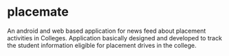 # placemate
An android and web based application for news feed about placement activities in Colleges. Application basically designed and developed to track the student information eligible for placement drives in the college. 
